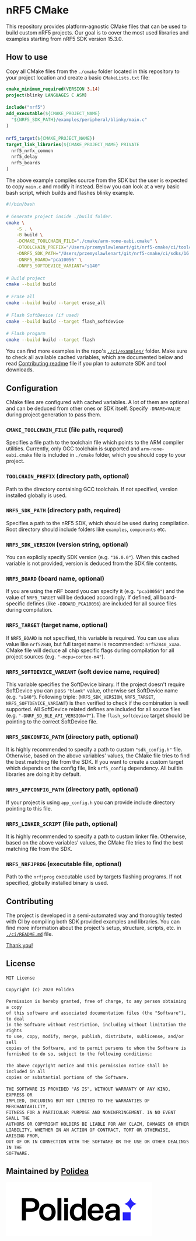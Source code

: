 # nRF5 CMake

This repository provides platform-agnostic CMake files that can be used to build
custom nRF5 projects. Our goal is to cover the most used libraries and examples
starting from nRF5 SDK version 15.3.0.

## How to use

Copy all CMake files from the `./cmake` folder located in this repository to
your project location and create a basic `CMakeLists.txt` file:

```cmake
cmake_minimum_required(VERSION 3.14)
project(blinky LANGUAGES C ASM)

include("nrf5")
add_executable(${CMAKE_PROJECT_NAME}
  "${NRF5_SDK_PATH}/examples/peripheral/blinky/main.c"
)

nrf5_target(${CMAKE_PROJECT_NAME})
target_link_libraries(${CMAKE_PROJECT_NAME} PRIVATE
  nrf5_nrfx_common
  nrf5_delay
  nrf5_boards
)
```

The above example compiles source from the SDK but the user is expected to copy
`main.c` and modify it instead. Below you can look at a very basic bash script,
which builds and flashes blinky example.

```bash
#!/bin/bash

# Generate project inside ./build folder.
cmake \
    -S . \
    -B build \
    -DCMAKE_TOOLCHAIN_FILE="./cmake/arm-none-eabi.cmake" \
    -DTOOLCHAIN_PREFIX="/Users/przemyslawlenart/git/nrf5-cmake/ci/toolchains/gcc" \
    -DNRF5_SDK_PATH="/Users/przemyslawlenart/git/nrf5-cmake/ci/sdks/16.0.0" \
    -DNRF5_BOARD="pca10056" \
    -DNRF5_SOFTDEVICE_VARIANT="s140"

# Build project
cmake --build build

# Erase all
cmake --build build --target erase_all

# Flash SoftDevice (if used)
cmake --build build --target flash_softdevice

# Flash progarm
cmake --build build --target flash
```

You can find more examples in the repo's [`./ci/examples/`](./ci/examples) folder.
Make sure to check all available cached variables, which are documented below
and read [Contributing readme](./ci/README.md) file if you plan to automate SDK
and tool downloads.

## Configuration

CMake files are configured with cached variables. A lot of them are optional and
can be deduced from other ones or SDK itself. Specify `-DNAME=VALUE` during
project generation to pass them.

### `CMAKE_TOOLCHAIN_FILE` (file path, requred)

Specifies a file path to the toolchain file which points to the ARM compiler
utilities. Currently, only GCC toolchain is supported and `arm-none-eabi.cmake`
file is included in `./cmake` folder, which you should copy to your project.

### `TOOLCHAIN_PREFIX` (directory path, optional)

Path to the directory containing GCC toolchain. If not specified, version
installed globally is used.

### `NRF5_SDK_PATH` (directory path, required)

Specifies a path to the nRF5 SDK, which should be used during compilation. Root
directory should include folders like `examples`, `components` etc.

### `NRF5_SDK_VERSION` (version string, optional)

You can explicily specify SDK version (e.g. `"16.0.0"`). When this cached
variable is not provided, version is deduced from the SDK file contents.

### `NRF5_BOARD` (board name, optional)

If you are using the nRF board you can specify it (e.g. `"pca10056"`) and the
value of `NRF5_TARGET` will be deduced accordingly. If defined, all
board-specific defines (like `-DBOARD_PCA10056`) are included for all source
files during compilation.

### `NRF5_TARGET` (target name, optional)

If `NRF5_BOARD` is not specified, this variable is required. You can use alias
value like `nrf52840`, but full target name is recommended: `nrf52840_xxaa`.
CMake file will deduce all chip specific flags during compilation for all
project sources (e.g. `"-mcpu=cortex-m4"`).

### `NRF5_SOFTDEVICE_VARIANT` (soft device name, required)

This variable specifies the SoftDevice binary. If the project doesn't require
SoftDevice you can pass `"blank"` value, otherwise set SoftDevice name
(e.g. `"s140"`). Following triple: (`NRF5_SDK_VERSION`, `NRF5_TARGET`,
`NRF5_SOFTDEVICE_VARIANT`) is then verified to check if the combination is well
supported. All SoftDevice related defines are included for all source files
(e.g. `"-DNRF_SD_BLE_API_VERSION=7"`). The `flash_softdevice` target should be
pointing to the correct SoftDevice file.

### `NRF5_SDKCONFIG_PATH` (directory path, optional)

It is highly recommended to specify a path to custom `"sdk_config.h"` file.
Otherwise, based on the above variables' values, the CMake file tries to find
the best matching file from the SDK. If you want to create a custom target which
depends on the config file, link `nrf5_config` dependency. All builtin libraries
are doing it by default.

### `NRF5_APPCONFIG_PATH` (directory path, optional)

If your project is using `app_config.h` you can provide include directory
pointing to this file.

### `NRF5_LINKER_SCRIPT` (file path, optional)

It is highly recommended to specify a path to custom linker file. Otherwise,
based on the above variables' values, the CMake file tries to find the best
matching file from the SDK.

### `NRF5_NRFJPROG` (executable file, optional)

Path to the `nrfjprog` executable used by targets flashing programs. If not
specified, globally installed binary is used.

## Contributing

The project is developed in a semi-automated way and thoroughly tested with CI
by compiling both SDK provided examples and libraries. You can find more
information about the project's setup, structure, scripts, etc. in
[`./ci/README.md`](./ci/README.md) file.

[Thank you!](https://github.com/Polidea/cmake-nRF5x/graphs/contributors)

## License

    MIT License

    Copyright (c) 2020 Polidea

    Permission is hereby granted, free of charge, to any person obtaining a copy
    of this software and associated documentation files (the "Software"), to deal
    in the Software without restriction, including without limitation the rights
    to use, copy, modify, merge, publish, distribute, sublicense, and/or sell
    copies of the Software, and to permit persons to whom the Software is
    furnished to do so, subject to the following conditions:

    The above copyright notice and this permission notice shall be included in all
    copies or substantial portions of the Software.

    THE SOFTWARE IS PROVIDED "AS IS", WITHOUT WARRANTY OF ANY KIND, EXPRESS OR
    IMPLIED, INCLUDING BUT NOT LIMITED TO THE WARRANTIES OF MERCHANTABILITY,
    FITNESS FOR A PARTICULAR PURPOSE AND NONINFRINGEMENT. IN NO EVENT SHALL THE
    AUTHORS OR COPYRIGHT HOLDERS BE LIABLE FOR ANY CLAIM, DAMAGES OR OTHER
    LIABILITY, WHETHER IN AN ACTION OF CONTRACT, TORT OR OTHERWISE, ARISING FROM,
    OUT OF OR IN CONNECTION WITH THE SOFTWARE OR THE USE OR OTHER DEALINGS IN THE
    SOFTWARE.

## Maintained by [Polidea](https://www.polidea.com/services/iot/)

[![Polidea](https://raw.githubusercontent.com/Polidea/RxAndroidBle/master/site/polidea_logo.png "Tailored software services including concept, design, development and testing")](http://www.polidea.com)
